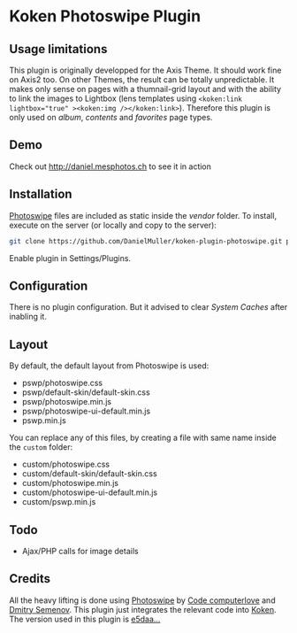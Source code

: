 Koken Photoswipe Plugin
=======================

Usage limitations
-----------------
This plugin is originally developped for the Axis Theme. It should work fine on Axis2 too. On other Themes, the result can be totally unpredictable.
It makes only sense on pages with a thumnail-grid layout and with the ability to link the images to Lightbox (lens templates using `<koken:link lightbox="true" ><koken:img /></koken:link>`).
Therefore this plugin is only used on *album*, *contents* and *favorites* page types.

Demo
----
Check out http://daniel.mesphotos.ch to see it in action

Installation
------------
[Photoswipe](https://github.com/dimsemenov/photoswipe) files are included as static inside the *vendor* folder.
To install, execute on the server (or locally and copy to the server):
```bash
git clone https://github.com/DanielMuller/koken-plugin-photoswipe.git path/to/koken/storage/plugins/photoswipe
```

Enable plugin in Settings/Plugins.

Configuration
-------------
There is no plugin configuration. But it advised to clear *System Caches* after inabling it.

Layout
------
By default, the default layout from Photoswipe is used:
- pswp/photoswipe.css
- pswp/default-skin/default-skin.css
- pswp/photoswipe.min.js
- pswp/photoswipe-ui-default.min.js
- pswp.min.js

You can replace any of this files, by creating a file with same name inside the `custom` folder:
- custom/photoswipe.css
- custom/default-skin/default-skin.css
- custom/photoswipe.min.js
- custom/photoswipe-ui-default.min.js
- custom/pswp.min.js

Todo
----
- Ajax/PHP calls for image details

Credits
-------
All the heavy lifting is done using [Photoswipe](http://photoswipe.com) by [Code computerlove](http://www.codecomputerlove.com/) and [Dmitry Semenov](http://dimsemenov.com/).
This plugin just integrates the relevant code into [Koken](http://koken.me/).
The version used in this plugin is [e5daa...](https://github.com/dimsemenov/PhotoSwipe/tree/e5daa8ab462697f3cb211715b788d8e1de78d98f)
